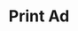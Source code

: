---
title: Print Ad
image_path: /assets/images/products/print-ad.jpg
target_path: /platform?website=demos.ownlocal.com/platform/ad/print/&fullscreen=false&desktop-only=false
---